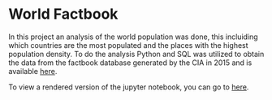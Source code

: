 # World Factbook 

In this project an analysis of the world population was done, this incluiding which countries are the most populated and the places with the highest population density. To do the analysis Python and SQL was utilized to obtain the data from the factbook database generated by the CIA in 2015 and is available [here](https://github.com/factbook/factbook.sql/releases).

To view a rendered version of the jupyter notebook, you can go to [here](https://leopalavicini.github.io/factbook/).
